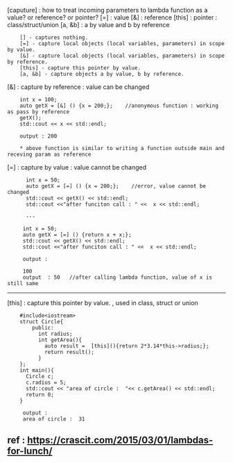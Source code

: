 [caputure] : how to treat incoming parameters to lambda function
             as a value? or reference? or pointer?
              [=] : value
              [&] : reference
              [this] : pointer : class/struct/union
              [a, &b] : a by value and b by reference
              

        [] - captures nothing.
        [=] - capture local objects (local variables, parameters) in scope by value.
        [&] - capture local objects (local variables, parameters) in scope by reference.
        [this] - capture this pointer by value.
        [a, &b] - capture objects a by value, b by reference.


[&] : capture by reference : value can be changed

        int x = 100;
        auto getX = [&] () {x = 200;};    //anonymous function : working as pass by reference
        getX();
        std::cout << x << std::endl;
        
        output : 200
        
        * above function is similar to writing a function outside main and receving param as reference


[=] : capture by value : value cannot be changed

          int x = 50;
          auto getX = [=] () {x = 200;};    //error, value cannot be changed
          std::cout << getX() << std::endl;
          std::cout <<"after funciton call : " <<  x << std::endl;
          
          ---
          
         int x = 50;
         auto getX = [=] () {return x + x;};
         std::cout << getX() << std::endl;
         std::cout <<"after funciton call : " <<  x << std::endl;
         
         output : 
         
         100
         output  : 50   //after calling lambda function, value of x is still same
         
         
         
---

[this] : capture this pointer by value. , used in class, struct or union


        #include<iostream>
        struct Circle{
            public:
              int radius;
              int getArea(){
                auto result =  [this](){return 2*3.14*this->radius;};
                return result();
              }
        };
        int main(){    
          Circle c;
          c.radius = 5;
          std::cout << "area of circle :  "<< c.getArea() << std::endl;
          return 0;
        }

         output : 
         area of circle :  31

ref : https://crascit.com/2015/03/01/lambdas-for-lunch/
--- 
